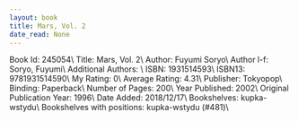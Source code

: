 ```yaml
---
layout: book
title: Mars, Vol. 2
date_read: None
---
```


Book Id: 245054\ 
Title: Mars, Vol. 2\ 
Author: Fuyumi Soryo\ 
Author l-f: Soryo, Fuyumi\ 
Additional Authors: \ 
ISBN: 1931514593\ 
ISBN13: 9781931514590\ 
My Rating: 0\ 
Average Rating: 4.31\ 
Publisher: Tokyopop\ 
Binding: Paperback\ 
Number of Pages: 200\ 
Year Published: 2002\ 
Original Publication Year: 1996\ 
Date Added: 2018/12/17\ 
Bookshelves: kupka-wstydu\ 
Bookshelves with positions: kupka-wstydu (#481)\ 

